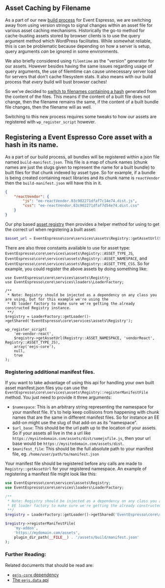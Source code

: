 ## Asset Caching by Filename

As a part of our new [build process](build-process.md) for Event Espresso, we are switching away from using version strings to signal changes within an asset file for various asset caching mechanisms. Historically the go-to method for cache-busting assets stored by browser clients is to use the query argument method which WordPress facilitates.  While somewhat reliable, this is can be problematic because depending on how a server is setup, query arguments _can_ be ignored in some environments.

We also briefly considered using `filemtime` as the "version" generator for our assets.  However besides having the same issues regarding usage of query arguments, the use of filemtime can cause unnecessary server load for servers that don't cache filesystem stats.  It also means with our build process that _every_ build will bust browser caches!

So we've decided to [switch to filenames containing a hash](https://github.com/eventespresso/event-espresso-core/pull/287) generated from the content of the files.  This means if the content of a built file does not change, then the filename remains the same, if the content of a built bundle file changes, then the filename will as well.

Switching to this new process requires some tweaks to how our assets are registered with `wp_register_script` however.

## Registering a Event Espresso Core asset with a hash in its name.

As a part of our build process, all bundles will be registered within a json file named `build-manifest.json`. This file is a map of chunk names (chunk names are just the slugs given to represent the name for a built bundle) to built files for that chunk indexed by asset type.  So for example, if a bundle is being created containing react libraries and its chunk name is `reactVendor` then the `build-manifest.json` will have this in it.


```json
{
    "reactVendor": {
        "js": "ee-reactVendor.83c902271dfaf7c14e74.dist.js",
        "css": "ee-reactVendor.83c902271dfaf7d54e74.dist.css"
    }
}
```

Our php based [asset registry](https://github.com/eventespresso/event-espresso-core/blob/master/core/services/assets/Registry.php) then provides a helper method for using to get the correct url when registering a built asset:
 
 ```php
 $asset_url = EventEspresso\core\services\assets\Registry::getAssetUrl($namespace, $chunk_name, $asset_type)
 ```
  
 There are also three constants available to use for asset type:  `EventEspresso\core\services\assets\Registry::ASSET_TYPE_JS`, `EventEspresso\core\services\assets\Registry::ASSET_NAMESPACE`, and `EventEspresso\core\services\assets\Registry::ASSET_TYPE_CSS`.  So for example, you could register the above assets by doing something like:


```
use EventEspresso\core\services\assets\Registry;
use EventEspresso\core\services\loaders\LoaderFactory;

/**
 * Note: Registry should be injected as a dependency on any class you are using, but for this example we're using the
 * EE loader factory to make sure we're getting the already constructed Registry instance.
 **/
$registry = LoaderFactory::getLoader()->getShared('EventEspresso\core\services\assets\Registry');

wp_register_script(
    'ee-vendor-react',
    $registry->getAssetUrl(Registry::ASSET_NAMESPACE, 'vendorReact', Registry::ASSET_TYPE_JS),
    array('eejs-core'),
    null,
    true
);
```

### Registering additional manifest files.

If you want to take advantage of using this api for handling your own built asset manifest.json files you can use the `EventEspresso\core\services\assets\Registry::registerManifestFile` method.  You just need to provide it three arguments:

- `$namespace`:  This is an arbitrary string representing the namespace for your manifest file.  It's to help keep collisions from happening with chunk names that are the same in different manifest files. So for instance an EE add-on might use the slug of that add-on as its "namespace".
- `$url_base`:  This should be the url path up to the location of your assets.  So if your assets all live in the a url like `https://mysitedomain.com/assets/dist/somejsfile.js`, then your url base would be `https://mysitedomain.com/assets/dist`.  
- `$manifest_file`: This should be the full absolute path to your manifest file, eg. `/home/user/path/to/manifest.json`

Your manifest file should be registered before any calls are made to `Registry::getAssetUrl` for your registered namespace. An example of registering a manifest file might look like this:

```php
use EventEspresso\core\services\assets\Registry;
use EventEspresso\core\services\loaders\LoaderFactory;

/**
 * Note: Registry should be injected as a dependency on any class you are using, but for this example we're using the
 * EE loader factory to make sure we're getting the already constructed Registry instance.
 **/
$registry = LoaderFactory::getLoader()->getShared('EventEspresso\core\services\assets\Registry');

$registry->registerManifestFile(
    'my-addon',
    'https://mydomain.com/assets',
    plugin_dir_path(__FILE__) . '/assets/build/manifest.json'
);
```

### Further Reading:

Related documents that should be read are:

- [`eejs-core` dependency](eejs-core-dependency.md)
- [The `eejs.data` api](eejs-data-api.md)